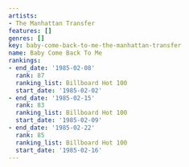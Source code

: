 ```yaml
---
artists:
- The Manhattan Transfer
features: []
genres: []
key: baby-come-back-to-me-the-manhattan-transfer
name: Baby Come Back To Me
rankings:
- end_date: '1985-02-08'
  rank: 87
  ranking_list: Billboard Hot 100
  start_date: '1985-02-02'
- end_date: '1985-02-15'
  rank: 83
  ranking_list: Billboard Hot 100
  start_date: '1985-02-09'
- end_date: '1985-02-22'
  rank: 85
  ranking_list: Billboard Hot 100
  start_date: '1985-02-16'
---
```


